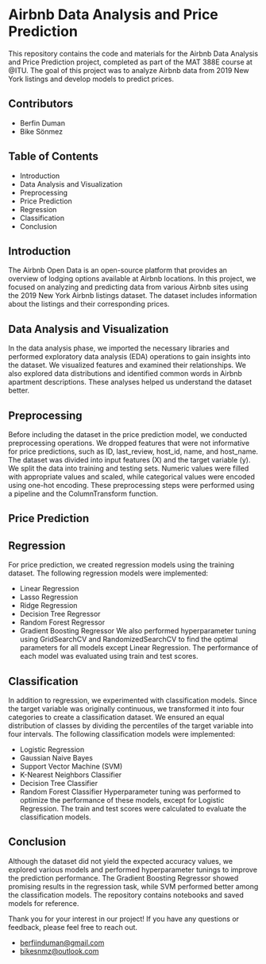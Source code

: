 # Airbnb Data Analysis and Price Prediction
This repository contains the code and materials for the Airbnb Data Analysis and Price Prediction project, completed as part of the MAT 388E course at @ITU. The goal of this project was to analyze Airbnb data from 2019 New York listings and develop models to predict prices.
## Contributors
- Berfin Duman
- Bike Sönmez
## Table of Contents
- Introduction
- Data Analysis and Visualization
- Preprocessing
- Price Prediction
- Regression
- Classification
- Conclusion
## Introduction
The Airbnb Open Data is an open-source platform that provides an overview of lodging options available at Airbnb locations. In this project, we focused on analyzing and predicting data from various Airbnb sites using the 2019 New York Airbnb listings dataset. The dataset includes information about the listings and their corresponding prices.

## Data Analysis and Visualization
In the data analysis phase, we imported the necessary libraries and performed exploratory data analysis (EDA) operations to gain insights into the dataset. We visualized features and examined their relationships. We also explored data distributions and identified common words in Airbnb apartment descriptions. These analyses helped us understand the dataset better.

## Preprocessing
Before including the dataset in the price prediction model, we conducted preprocessing operations. We dropped features that were not informative for price predictions, such as ID, last_review, host_id, name, and host_name. The dataset was divided into input features (X) and the target variable (y). We split the data into training and testing sets. Numeric values were filled with appropriate values and scaled, while categorical values were encoded using one-hot encoding. These preprocessing steps were performed using a pipeline and the ColumnTransform function.

## Price Prediction
## Regression
For price prediction, we created regression models using the training dataset. The following regression models were implemented:

- Linear Regression
- Lasso Regression
- Ridge Regression
- Decision Tree Regressor
- Random Forest Regressor
- Gradient Boosting Regressor
We also performed hyperparameter tuning using GridSearchCV and RandomizedSearchCV to find the optimal parameters for all models except Linear Regression. The performance of each model was evaluated using train and test scores.

## Classification
In addition to regression, we experimented with classification models. Since the target variable was originally continuous, we transformed it into four categories to create a classification dataset. We ensured an equal distribution of classes by dividing the percentiles of the target variable into four intervals. The following classification models were implemented:

- Logistic Regression
- Gaussian Naive Bayes
- Support Vector Machine (SVM)
- K-Nearest Neighbors Classifier
- Decision Tree Classifier
- Random Forest Classifier
Hyperparameter tuning was performed to optimize the performance of these models, except for Logistic Regression. The train and test scores were calculated to evaluate the classification models.

## Conclusion
Although the dataset did not yield the expected accuracy values, we explored various models and performed hyperparameter tunings to improve the prediction performance. The Gradient Boosting Regressor showed promising results in the regression task, while SVM performed better among the classification models. The repository contains notebooks and saved models for reference.

Thank you for your interest in our project! If you have any questions or feedback, please feel free to reach out.
- berfiinduman@gmail.com
- bikesnmz@outlook.com
